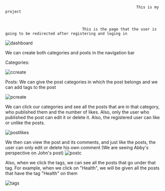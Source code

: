 
                                                              This is my project



                                      This is the page that the user is going to be redirected after registering and loging in
                                                  
                                                  
![dashboard](https://user-images.githubusercontent.com/90925461/161109447-152b6e32-3333-4da8-8bd7-efc6befbb1d8.png)



We can create both categories and posts in the navigation bar
                                                   
                                                   
  Categories:
                                                   
   ![ccreate](https://user-images.githubusercontent.com/90925461/161109648-05c0fe88-9b0f-41ca-b381-133bd6751f55.png)

                                                 
                                                 
                                                 
  Posts: We can give the post categories in which the post belongs and we can add tags to the post
                                                  
   ![pcreate](https://user-images.githubusercontent.com/90925461/161111697-92a44e78-0bc5-40ed-be28-d59b365871ff.png)


                                                
  We can click our categories and see all the posts that are in that category, who published them and the number of likes. Also, only the user who published
  the post can edit it or delete it. Also, the registered user can like or unlike the posts.
  
  ![postlikes](https://user-images.githubusercontent.com/90925461/161946886-bc2f8a05-2d71-4a70-9253-d5373d6920c4.png)



We then can view the post and its comments, and just like the posts, the user can only edit or delete his own comment
(We are seeing Abby's perspective on John's post)
   ![postc](https://user-images.githubusercontent.com/90925461/161111060-d6ee2638-7a99-40e7-a29f-43608cf1217a.png)

                                                    
Also, when we click the tags, we can see all the posts that go under that tag. For example, when we click on "Health", we will be given all the posts that have the tag "Health" on them
                                                    
![tags](https://user-images.githubusercontent.com/90925461/161111435-23960351-2f33-47eb-9702-93650770fe8f.png)

